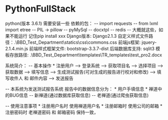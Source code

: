 # PythonFullStack
python(版本 3.6.1)
需要安装一些 依赖的包：
  -- import requests
  -- from lxml import etree
  -- PIL -> pillow
  -- pyMySql
  -- docxtpl 
  -- redis
  -- 大概就这些，如果不能运行 记住pip install xxx 
 Django版本: Django2.1.3
 自定义样式文件路径：.\BBD_Test_Department\statics\css\commons.css
 前端js框架:        jquery-2.1.4.min.js
 前端样式框架文件:   bootstrap-3.3.7-dist
 后端数据库支持:     sqlit3
 模板存放路径:      .\BBD_Test_Department\templates\TR_templates\test_pro2.docx


系统简介：
  -- 基本操作
    * 注册用户 ——> 
      登录系统 ——> 
      获取项目名 ——> 
      选择项目 ——> 
      获取数据 ——> 
      填写信息 ——> 
      生成测试报告(可对生成的报告进行校对和修改) ——>
      填写收件人 和 邮件内容 ——>
      发送报告
    
  -- 本系统为发送测试报告系统 报告中的数据信息分为：
    * 用户手填信息
    * 禅道中的BUG信息
      -- 新禅道(通过数据库获取信息)
      -- 老禅道(通过爬虫获取信息)
      
  -- 使用注意事项 
    * 注册用户名时 使用禅道用户名
    * 注册邮箱时 使用公司的邮箱
    * 注册密码时 老禅道密码 和 邮箱密码 保持一致，
